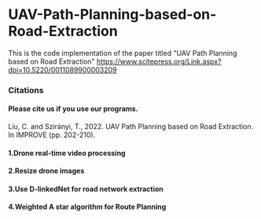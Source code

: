 # UAV-Path-Planning-based-on-Road-Extraction
This is the code implementation of the paper titled "UAV Path Planning based on Road Extraction" https://www.scitepress.org/Link.aspx?doi=10.5220/0011089900003209

### Citations
#### Please cite us if you use our programs.
Liu, C. and Szirányi, T., 2022. UAV Path Planning based on Road Extraction. In IMPROVE (pp. 202-210).

#### 1.Drone real-time video processing
#### 2.Resize drone images
#### 3.Use D-linkedNet for road network extraction
#### 4.Weighted A star algorithm for Route Planning
